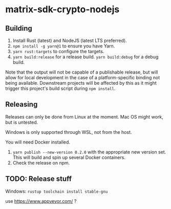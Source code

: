 # matrix-sdk-crypto-nodejs

## Building

1. Install Rust (latest) and NodeJS (latest LTS preferred).
2. `npm install -g yarn@1` to ensure you have Yarn.
3. `yarn rust:targets` to configure the targets.
4. `yarn build:release` for a release build. `yarn build:debug` for a debug build.

Note that the output will not be capable of a publishable release, but will allow for local
development in the case of a platform-specific binding not being available. Downstream projects
will be affected by this as it might trigger this project's build script during `npm install`.

## Releasing

Releases can only be done from Linux at the moment. Mac OS might work, but is untested.

Windows is only supported through WSL, not from the host.

You will need Docker installed.

1. `yarn publish --new-version 0.2.0` with the appropriate new version set. This will build
   and spin up several Docker containers.
2. Check the release on npm.

## TODO: Release stuff

Windows:
`rustup toolchain install stable-gnu`

use https://www.appveyor.com/ ? 